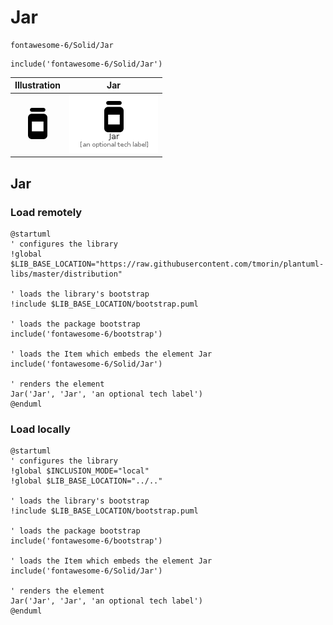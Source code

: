 # Jar


```text
fontawesome-6/Solid/Jar
```

```text
include('fontawesome-6/Solid/Jar')
```



| Illustration | Jar |
| :---: | :---: |
| ![illustration for Illustration](../../fontawesome-6/Solid/Jar.png) | ![illustration for Jar](../../fontawesome-6/Solid/Jar.Local.png) |




## Jar

### Load remotely
```plantuml
@startuml
' configures the library
!global $LIB_BASE_LOCATION="https://raw.githubusercontent.com/tmorin/plantuml-libs/master/distribution"

' loads the library's bootstrap
!include $LIB_BASE_LOCATION/bootstrap.puml

' loads the package bootstrap
include('fontawesome-6/bootstrap')

' loads the Item which embeds the element Jar
include('fontawesome-6/Solid/Jar')

' renders the element
Jar('Jar', 'Jar', 'an optional tech label')
@enduml
```

### Load locally
```plantuml
@startuml
' configures the library
!global $INCLUSION_MODE="local"
!global $LIB_BASE_LOCATION="../.."

' loads the library's bootstrap
!include $LIB_BASE_LOCATION/bootstrap.puml

' loads the package bootstrap
include('fontawesome-6/bootstrap')

' loads the Item which embeds the element Jar
include('fontawesome-6/Solid/Jar')

' renders the element
Jar('Jar', 'Jar', 'an optional tech label')
@enduml
```

